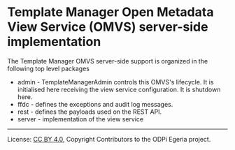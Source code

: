 <!-- SPDX-License-Identifier: CC-BY-4.0 -->
<!-- Copyright Contributors to the ODPi Egeria project. -->

# Template Manager Open Metadata View Service (OMVS) server-side implementation

The Template Manager OMVS server-side support is organized in the following top level packages 

* admin -  TemplateManagerAdmin controls this OMVS's lifecycle. It is initialised here receiving the view service configuration. It is shutdown here.
* ffdc - defines the exceptions and audit log messages.
* rest - defines the payloads used on the REST API.
* server - implementation of the view service

----
License: [CC BY 4.0](https://creativecommons.org/licenses/by/4.0/),
Copyright Contributors to the ODPi Egeria project.